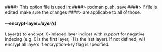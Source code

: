 ####> This option file is used in:
####>   podman push, save
####> If file is edited, make sure the changes
####> are applicable to all of those.
#### **--encrypt-layer**=*layer(s)*

Layer(s) to encrypt: 0-indexed layer indices with support for negative indexing (e.g. 0 is the first layer, -1 is the last layer). If not defined, will encrypt all layers if encryption-key flag is specified.
